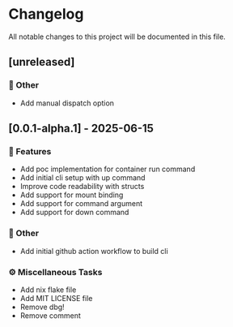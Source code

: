# Changelog

All notable changes to this project will be documented in this file.

## [unreleased]

### 💼 Other

- Add manual dispatch option

## [0.0.1-alpha.1] - 2025-06-15

### 🚀 Features

- Add poc implementation for container run command
- Add initial cli setup with up command
- Improve code readability with structs
- Add support for mount binding
- Add support for command argument
- Add support for down command

### 💼 Other

- Add initial github action workflow to build cli

### ⚙️ Miscellaneous Tasks

- Add nix flake file
- Add MIT LICENSE file
- Remove dbg!
- Remove comment

<!-- generated by git-cliff -->
